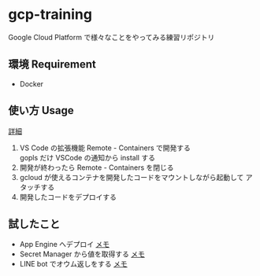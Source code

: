 # gcp-training
Google Cloud Platform で様々なことをやってみる練習リポジトリ

## 環境 Requirement
- Docker

## 使い方 Usage
[詳細](./docs/usage.md)
1. VS Code の拡張機能 Remote - Containers で開発する  
gopls だけ VSCode の通知から install する  
2. 開発が終わったら Remote - Containers を閉じる  
3. gcloud が使えるコンテナを開発したコードをマウントしながら起動して アタッチする  
4. 開発したコードをデプロイする  

## 試したこと
- App Engine へデプロイ [メモ]()
- Secret Manager から値を取得する [メモ](./docs/SecretManager.md)
- LINE bot でオウム返しをする [メモ](./docs/LINEbot.md)
